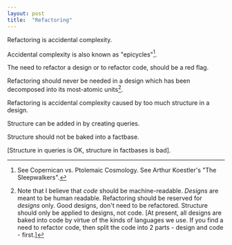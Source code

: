 ```yaml
---
layout: post
title:  "Refactoring"
---
```

Refactoring is accidental complexity.

Accidental complexity is also known as "epicycles"[^1].

[^1]: See Copernican vs. Ptolemaic Cosmology.  See Arthur Koestler's "The Sleepwalkers".

The need to refactor a design or to refactor code, should be a red flag. 

Refactoring should never be needed in a design which has been decomposed into its most-atomic units[^2].  
[^2]: Note that I believe that _code_ should be machine-readable.  _Designs_ are meant to be human readable.  Refactoring should be reserved for _designs_ only.  Good designs, don't need to be refactored.  Structure should only be applied to designs, not code.  [At present, all designs are baked into code by virtue of the kinds of languages we use.  If you find a need to refactor code, then split the code into 2 parts - design and code - first.]

Refactoring is accidental complexity caused by too much structure in a design.  

Structure can be added in by creating queries.

Structure should not be baked into a factbase. 

[Structure in queries is OK, structure in factbases is bad].

<script src="https://utteranc.es/client.js" 
        repo="guitarvydas/guitarvydas.github.io" 
        issue-term="pathname" 
        theme="github-light" 
        crossorigin="anonymous" 
        async> 
</script> 
